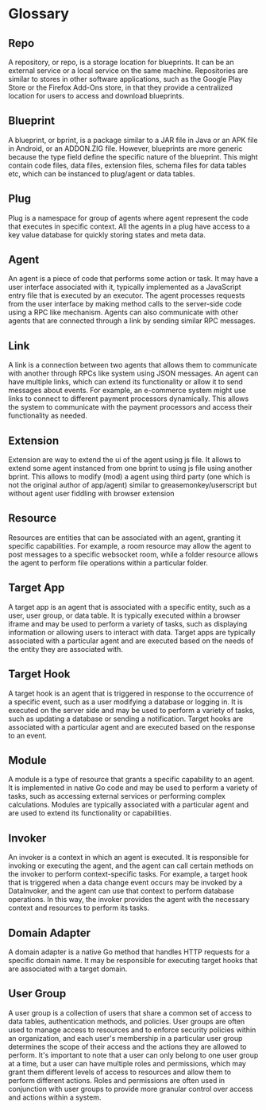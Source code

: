 # Glossary

## Repo
A repository, or repo, is a storage location for blueprints. It can be an external service or a local service on the same machine. Repositories are similar to stores in other software applications, such as the Google Play Store or the Firefox Add-Ons store, in that they provide a centralized location for users to access and download blueprints.

## Blueprint
A blueprint, or bprint, is a package similar to a JAR file in Java or an APK file in Android, or an ADDON.ZIG file. However, blueprints are more generic because the type field define the specific nature of the blueprint. This might contain code files, data files, extension files, schema files for data tables etc, which can be instanced to plug/agent or data tables.

## Plug
Plug is a namespace for group of agents where agent represent the code that executes in specific context. All the agents in a plug have access to a key value database for quickly storing states and meta data.

## Agent
An agent is a piece of code that performs some action or task. It may have a user interface associated with it, typically implemented as a JavaScript entry file that is executed by an executor. The agent processes requests from the user interface by making method calls to the server-side code using a RPC like mechanism. Agents can also communicate with other agents that are connected through a link by sending similar RPC messages.

## Link
A link is a connection between two agents that allows them to communicate with another through RPCs like system using JSON messages. An agent can have multiple links, which can extend its functionality or allow it to send messages about events. For example, an e-commerce system might use links to connect to different payment processors dynamically. This allows the system to communicate with the payment processors and access their functionality as needed.

## Extension
Extension are way to extend the ui of the agent using js file. It allows to extend some agent instanced from one bprint to using js file using another bprint. This allows to modify (mod) a agent using third party (one which is not the original author of app/agent) similar to greasemonkey/userscript but without agent user fiddling with browser extension

## Resource
Resources are entities that can be associated with an agent, granting it specific capabilities. For example, a room resource may allow the agent to post messages to a specific websocket room, while a folder resource allows the agent to perform file operations within a particular folder.  

## Target App
A target app is an agent that is associated with a specific entity, such as a user, user group, or data table. It is typically executed within a browser iframe and may be used to perform a variety of tasks, such as displaying information or allowing users to interact with data. Target apps are typically associated with a particular agent and are executed based on the needs of the entity they are associated with.

## Target Hook
A target hook is an agent that is triggered in response to the occurrence of a specific event, such as a user modifying a database or logging in. It is executed on the server side and may be used to perform a variety of tasks, such as updating a database or sending a notification. Target hooks are associated with a particular agent and are executed based on the response to an event.

## Module
A module is a type of resource that grants a specific capability to an agent. It is implemented in native Go code and may be used to perform a variety of tasks, such as accessing external services or performing complex calculations. Modules are typically associated with a particular agent and are used to extend its functionality or capabilities.

## Invoker
An invoker is a context in which an agent is executed. It is responsible for invoking or executing the agent, and the agent can call certain methods on the invoker to perform context-specific tasks. For example, a target hook that is triggered when a data change event occurs may be invoked by a DataInvoker, and the agent can use that context to perform database operations. In this way, the invoker provides the agent with the necessary context and resources to perform its tasks.

## Domain Adapter
A domain adapter is a native Go method that handles HTTP requests for a specific domain name. It may be responsible for executing target hooks that are associated with a target domain.

## User Group
A user group is a collection of users that share a common set of access to data tables, authentication methods, and policies. User groups are often used to manage access to resources and to enforce security policies within an organization, and each user's membership in a particular user group determines the scope of their access and the actions they are allowed to perform. It's important to note that a user can only belong to one user group at a time, but a user can have multiple roles and permissions, which may grant them different levels of access to resources and allow them to perform different actions. Roles and permissions are often used in conjunction with user groups to provide more granular control over access and actions within a system.